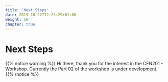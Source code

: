 ```yaml
---
title: 'Next Steps'
date: 2019-10-22T12:23:29+01:00
weight: 50
chapter: true
---
```


# Next Steps

{{% notice warning %}} 
Hi there, thank you for the interest in the CFN201 - Workshop. Currently the Part 02 of the workshop is under development.
{{% /notice %}}
